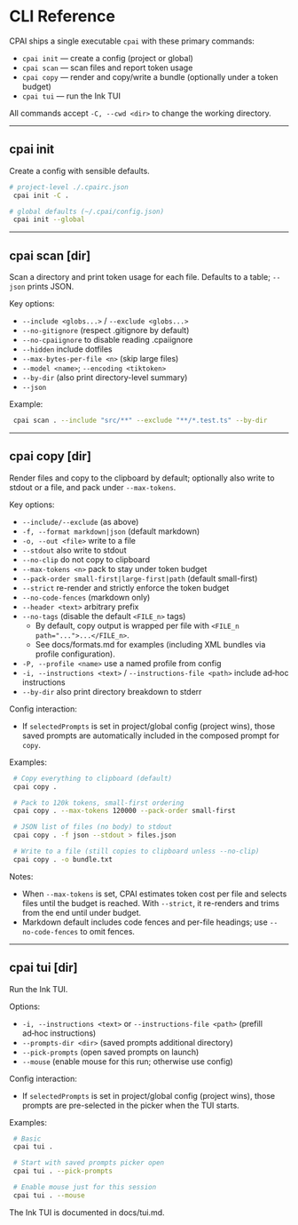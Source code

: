 # CLI Reference

CPAI ships a single executable `cpai` with these primary commands:

- `cpai init` — create a config (project or global)
- `cpai scan` — scan files and report token usage
- `cpai copy` — render and copy/write a bundle (optionally under a token budget)
- `cpai tui` — run the Ink TUI

All commands accept `-C, --cwd <dir>` to change the working directory.

---

## cpai init

Create a config with sensible defaults.

```bash
# project-level ./.cpairc.json
 cpai init -C .

# global defaults (~/.cpai/config.json)
 cpai init --global
```

---

## cpai scan [dir]

Scan a directory and print token usage for each file. Defaults to a table; `--json` prints JSON.

Key options:

- `--include <globs...>` / `--exclude <globs...>`
- `--no-gitignore` (respect .gitignore by default)
- `--no-cpaiignore` to disable reading .cpaiignore
- `--hidden` include dotfiles
- `--max-bytes-per-file <n>` (skip large files)
- `--model <name>`; `--encoding <tiktoken>`
- `--by-dir` (also print directory-level summary)
- `--json`

Example:

```bash
 cpai scan . --include "src/**" --exclude "**/*.test.ts" --by-dir
```

---

## cpai copy [dir]

Render files and copy to the clipboard by default; optionally also write to stdout or a file, and pack under `--max-tokens`.

Key options:

- `--include/--exclude` (as above)
- `-f, --format markdown|json` (default markdown)
- `-o, --out <file>` write to a file
- `--stdout` also write to stdout
- `--no-clip` do not copy to clipboard
- `--max-tokens <n>` pack to stay under token budget
- `--pack-order small-first|large-first|path` (default small-first)
- `--strict` re-render and strictly enforce the token budget
- `--no-code-fences` (markdown only)
- `--header <text>` arbitrary prefix
- `--no-tags` (disable the default `<FILE_n>` tags)
  - By default, copy output is wrapped per file with `<FILE_n path="...">...</FILE_n>`.
  - See docs/formats.md for examples (including XML bundles via profile configuration).
- `-P, --profile <name>` use a named profile from config
- `-i, --instructions <text>` / `--instructions-file <path>` include ad‑hoc instructions
- `--by-dir` also print directory breakdown to stderr

Config interaction:

- If `selectedPrompts` is set in project/global config (project wins), those saved prompts are automatically included in the composed prompt for `copy`.

Examples:

```bash
 # Copy everything to clipboard (default)
 cpai copy .

 # Pack to 120k tokens, small-first ordering
 cpai copy . --max-tokens 120000 --pack-order small-first

 # JSON list of files (no body) to stdout
 cpai copy . -f json --stdout > files.json

 # Write to a file (still copies to clipboard unless --no-clip)
 cpai copy . -o bundle.txt
```

Notes:

- When `--max-tokens` is set, CPAI estimates token cost per file and selects files until the budget is reached. With `--strict`, it re-renders and trims from the end until under budget.
- Markdown default includes code fences and per-file headings; use `--no-code-fences` to omit fences.

---

## cpai tui [dir]

Run the Ink TUI.

Options:

- `-i, --instructions <text>` or `--instructions-file <path>` (prefill ad‑hoc instructions)
- `--prompts-dir <dir>` (saved prompts additional directory)
- `--pick-prompts` (open saved prompts on launch)
- `--mouse` (enable mouse for this run; otherwise use config)

Config interaction:

- If `selectedPrompts` is set in project/global config (project wins), those prompts are pre-selected in the picker when the TUI starts.

Examples:

```bash
 # Basic
 cpai tui .

 # Start with saved prompts picker open
 cpai tui . --pick-prompts

 # Enable mouse just for this session
 cpai tui . --mouse
```

The Ink TUI is documented in docs/tui.md.
